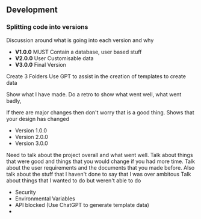 ## Development
### Splitting code into versions
Discussion around what is going into each version and why
- **V1.0.0** MUST Contain a database, user based stuff
- **V2.0.0** User Customisable data
- **V3.0.0** Final Version

Create 3 Folders
Use GPT to assist in the creation of templates to create data

Show what I have made. Do a retro to show what went well, what went badly,

If there are major changes then don't worry that is a good thing. Shows that your design has changed
- Version 1.0.0
- Version 2.0.0
- Version 3.0.0

Need to talk about the project overall and what went well. Talk about things that were good and things that you would change if you had more time. Talk about the user requirements and the documents that you made before. Also talk about the stuff that I haven't done to say that I was over ambitous
Talk about things that I wanted to do but weren't able to do
- Security
- Environmental Variables
- API blocked (Use ChatGPT to generate template data)
-  
